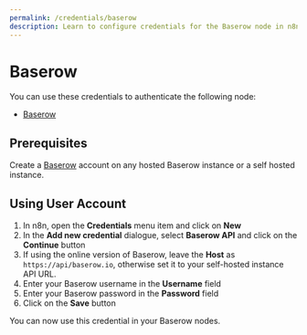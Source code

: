 ```yaml
---
permalink: /credentials/baserow
description: Learn to configure credentials for the Baserow node in n8n
---
```


# Baserow

You can use these credentials to authenticate the following node:
- [Baserow](../../nodes-library/nodes/Baserow/README.md)

## Prerequisites

Create a [Baserow](https://baserow.io/) account on any hosted Baserow instance
or a self hosted instance.

## Using User Account

1. In n8n, open the **Credentials** menu item and click on **New**
2. In the **Add new credential** dialogue, select **Baserow API** and click on the **Continue** button
3. If using the online version of Baserow, leave the **Host** as `https://api/baserow.io`, otherwise set it to your self-hosted instance API URL.
4. Enter your Baserow username in the **Username** field
5. Enter your Baserow password in the **Password** field
6. Click on the **Save** button

You can now use this credential in your Baserow nodes.
